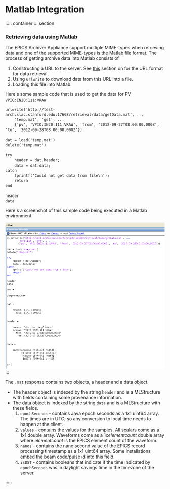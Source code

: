 # Matlab Integration


::::: container
::: section
### Retrieving data using Matlab

The EPICS Archiver Appliance support multiple MIME-types when retrieving
data and one of the supported MIME-types is the Matlab file format. The
process of getting archive data into Matlab consists of

1.  Constructing a URL to the server. See
    [this](userguide.html#retrieval_url_formula) section on for the URL
    format for data retrieval.
2.  Using `urlwrite` to download data from this URL into a file.
3.  Loading this file into Matlab.

Here\'s some sample code that is used to get the data for PV
`VPIO:IN20:111:VRAW`


    urlwrite('http://test-arch.slac.stanford.edu:17668/retrieval/data/getData.mat', ...
        'temp.mat', 'get', ...
        {'pv', 'VPIO:IN20:111:VRAW', 'from', '2012-09-27T08:00:00.000Z', 'to', '2012-09-28T08:00:00.000Z'})

    dat = load('temp.mat')
    delete('temp.mat')

    try
        header = dat.header;
        data = dat.data;
    catch
        fprintf('Could not get data from file\n');
        return
    end

    header
    data

Here\'s a screenshot of this sample code being executed in a Matlab
environment.

![image](../images/matlab1.png)
:::

<div>

The `.mat` response contains two objects, a header and a data object.

-   The header object is indexed by the string `header` and is a
    MLStructure with fields containing some provenance information.
-   The data object is indexed by the string `data` and is a MLStructure
    with these fields.
    1.  `epochSeconds` - contains Java epoch seconds as a 1x1 uint64
        array. The times are in UTC; so any conversion to local time
        needs to happen at the client.
    2.  `values` - contains the values for the samples. All scalars come
        as a 1x1 double array. Waveforms come as a 1x*elementcount*
        double array where *elementcount* is the EPICS element count of
        the waveform.
    3.  `nanos` - contains the nano second value of the EPICS record
        processing timestamp as a 1x1 uint64 array. Some installations
        embed the beam code/pulse id into this field.
    4.  `isDST` - contains booleans that indicate if the time indicated
        by `epochSeconds` was in daylight savings time in the timezone
        of the server.

</div>
:::::
